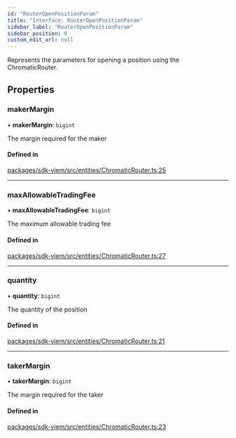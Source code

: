 ```yaml
---
id: "RouterOpenPositionParam"
title: "Interface: RouterOpenPositionParam"
sidebar_label: "RouterOpenPositionParam"
sidebar_position: 0
custom_edit_url: null
---
```


Represents the parameters for opening a position using the ChromaticRouter.

## Properties

### makerMargin

• **makerMargin**: `bigint`

The margin required for the maker

#### Defined in

[packages/sdk-viem/src/entities/ChromaticRouter.ts:25](https://github.com/chromatic-protocol/sdk/blob/47cfb13/packages/sdk-viem/src/entities/ChromaticRouter.ts#L25)

___

### maxAllowableTradingFee

• **maxAllowableTradingFee**: `bigint`

The maximum allowable trading fee

#### Defined in

[packages/sdk-viem/src/entities/ChromaticRouter.ts:27](https://github.com/chromatic-protocol/sdk/blob/47cfb13/packages/sdk-viem/src/entities/ChromaticRouter.ts#L27)

___

### quantity

• **quantity**: `bigint`

The quantity of the position

#### Defined in

[packages/sdk-viem/src/entities/ChromaticRouter.ts:21](https://github.com/chromatic-protocol/sdk/blob/47cfb13/packages/sdk-viem/src/entities/ChromaticRouter.ts#L21)

___

### takerMargin

• **takerMargin**: `bigint`

The margin required for the taker

#### Defined in

[packages/sdk-viem/src/entities/ChromaticRouter.ts:23](https://github.com/chromatic-protocol/sdk/blob/47cfb13/packages/sdk-viem/src/entities/ChromaticRouter.ts#L23)
